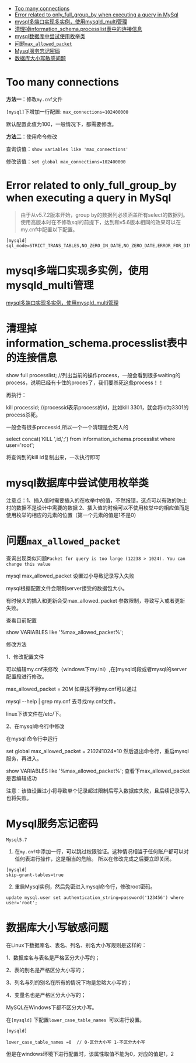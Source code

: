 <!-- TOC -->

- [Too many connections](#too-many-connections)
- [Error related to only_full_group_by when executing a query in MySql](#error-related-to-only_full_group_by-when-executing-a-query-in-mysql)
- [mysql多端口实现多实例，使用mysqld_multi管理](#mysql多端口实现多实例使用mysqld_multi管理)
- [清理掉information_schema.processlist表中的连接信息](#清理掉information_schemaprocesslist表中的连接信息)
- [mysql数据库中尝试使用枚举类](#mysql数据库中尝试使用枚举类)
- [问题`max_allowed_packet`](#问题max_allowed_packet)
- [Mysql服务忘记密码](#mysql服务忘记密码)
- [数据库大小写敏感问题](#数据库大小写敏感问题)

<!-- /TOC -->

# Too many connections

**方法一**：修改`my.cnf`文件

`[mysql]`下增加一行配置: `max_connections=102400000`

默认配置此值为100，一般情况下，都需要修改。

**方法二**：使用命令修改

查询该值：`show variables like 'max_connections'`

修改该值：`set global max_connections=102400000`

# Error related to only_full_group_by when executing a query in MySql

> 由于从v5.7.2版本开始，group by的数据列必须涵盖所有select的数据列。使用高版本时在不修改sql的前提下，达到和v5.6版本相同的效果可以在my.cnf中配置以下配置。

```
[mysqld]
sql_mode=STRICT_TRANS_TABLES,NO_ZERO_IN_DATE,NO_ZERO_DATE,ERROR_FOR_DIVISION_BY_ZERO,NO_AUTO_CREATE_USER,NO_ENGINE_SUBSTITUTION
```
# mysql多端口实现多实例，使用mysqld_multi管理

[mysql多端口实现多实例，使用mysqld_multi管理](http://www.webyang.net/Html/web/article_311.html)

# 清理掉information_schema.processlist表中的连接信息

show full processlist;  //列出当前的操作process，一般会看到很多waiting的process，说明已经有卡住的proces了，我们要杀死这些process！！

再执行：

kill processid;  //processid表示process的id，比如kill 3301，就会将id为3301的process杀死。

一般会有很多processid,所以一个一个清理是会死人的

select concat('KILL ',id,';') from information_schema.processlist where user='root';

将查询到的kill id复制出来，一次执行即可


# mysql数据库中尝试使用枚举类
注意点：1、插入值时需要插入的在枚举中的值，不然报错，这点可以有效的防止村的数据不是设计中需要的数据  2、插入值的时候可以不使用枚举中的相应值而是使用枚举的相应的元素的位置（第一个元素的值是1不是0）

# 问题`max_allowed_packet`
查询出现类似问题`Packet for query is too large (12238 > 1024). You can change this value`

mysql max_allowed_packet 设置过小导致记录写入失败

mysql根据配置文件会限制server接受的数据包大小。

有时候大的插入和更新会受max_allowed_packet 参数限制，导致写入或者更新失败。

查看目前配置

show VARIABLES like '%max_allowed_packet%';

修改方法

1、修改配置文件

可以编辑my.cnf来修改（windows下my.ini）,在[mysqld]段或者mysql的server配置段进行修改。

max_allowed_packet = 20M
如果找不到my.cnf可以通过

mysql --help | grep my.cnf
去寻找my.cnf文件。

linux下该文件在/etc/下。

2、在mysql命令行中修改

在mysql 命令行中运行

set global max_allowed_packet = 2*1024*1024*10
然后退出命令行，重启mysql服务，再进入。

show VARIABLES like '%max_allowed_packet%';
查看下max_allowed_packet是否编辑成功

 注意：该值设置过小将导致单个记录超过限制后写入数据库失败，且后续记录写入也将失败。

# Mysql服务忘记密码

`Mysql5.7`

1. 在`my.cnf`中添加一行，可以跳过权限验证。这种情况相当于任何账户都可以对任何表进行操作，这是相当的危险。
所以在修改完成之后要立即关闭。
```
[mysqld]
skip-grant-tables=true
```

2. 重启Mysql实例，然后免密进入mysql命令行，修改root密码。
```
update mysql.user set authentication_string=password('123456') where user='root';
```

# 数据库大小写敏感问题

在Linux下数据库名、表名、列名、别名大小写规则是这样的： 

1、数据库名与表名是严格区分大小写的；

2、表的别名是严格区分大小写的；

3、列名与列的别名在所有的情况下均是忽略大小写的； 

4、变量名也是严格区分大小写的； 

MySQL在Windows下都不区分大小写。

在`[mysqld]` 下配置`lower_case_table_names `可以进行设置。

```
[mysqld]

lower_case_table_names =0  // 0-区分大小写 1-不区分大小写
```
但是在windows环境下进行配置时，该属性取值不能为0，对应的值是1，2